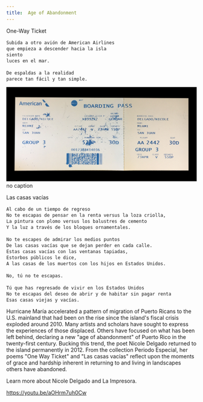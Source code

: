 ```yaml
---
title:  Age of Abandonment
---
```


<div class="poem-body">
    <span class="poem-title">One-Way Ticket</span>

    Subida a otro avión de American Airlines
    que empieza a descender hacia la isla
    siento
    luces en el mar.

    De espaldas a la realidad
    parece tan fácil y tan simple.
</div>


![A photo of Nicole Delgado's boarding pass from Miami to San Juan.](assets/images/delgado-n_2017_oneway-ticket.jpg)
no caption

<div class="poem-body">
    <span class="poem-title">Las casas vacías</span>

    Al cabo de un tiempo de regreso
    No te escapas de pensar en la renta versus la loza criolla,
    La pintura con plomo versus los balustres de cemento
    Y la luz a través de los bloques ornamentales. 

    No te escapes de admirar los medios puntos
    De las casas vacías que se dejan perder en cada calle.
    Estas casas vacías con las ventanas tapiadas,
    Estorbos públicos le dice, 
    A las casas de los muertos con los hijos en Estados Unidos. 

    No, tú no te escapas.

    Tú que has regresado de vivir en los Estados Unidos
    No te escapas del deseo de abrir y de habitar sin pagar renta
    Esas casas viejas y vacías.
<div>

Hurricane María accelerated a pattern of migration of Puerto Ricans to the U.S. mainland that had been on the rise since the island's fiscal crisis exploded around 2010. Many artists and scholars have sought to express the experiences of those displaced. Others have focused on what has been left behind, declaring a new "age of abandonment" of Puerto Rico in the twenty-first century. Bucking this trend, the poet Nicole Delgado returned to the island permanently in 2012.  From the collection Periodo Especial, her poems "One Way Ticket" and "Las casas vacías" reflect upon the moments of grace and hardship inherent in returning to and living in landscapes others have abandoned.


Learn more about Nicole Delgado and La Impresora. 


https://youtu.be/aOHrm7uh0Cw

<a href="predictable-precarity.html" class="button-left"></a>
<a href="shelter-place.html" class="button-right"></a>
